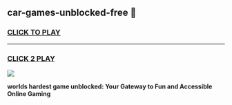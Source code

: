 
## car-games-unblocked-free 👋
<h3>
<a href="https://premium.freeplayer.one?title=car-games-unblocked-free&ref=14F">CLICK TO PLAY</a></h3>
<hr>

<h3>
<a href="https://premium.freeplayer.one?title=car-games-unblocked-free&ref=14F">CLICK 2 PLAY</a>
  
</h3>

<a href="https://premium.freeplayer.one?title=car-games-unblocked-free&ref=12F/"><img src="https://clearcache.store/games.png"></a>


**worlds hardest game unblocked: Your Gateway to Fun and Accessible Online Gaming**
